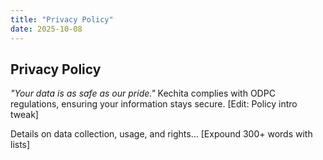 ```yaml
---
title: "Privacy Policy"
date: 2025-10-08
---
```

<section class="page-section">
  <h1>Privacy Policy</h1>
  <p><em>"Your data is as safe as our pride."</em> Kechita complies with ODPC regulations, ensuring your information stays secure. [Edit: Policy intro tweak]</p>
  <p>Details on data collection, usage, and rights... [Expound 300+ words with lists]</p>
</section>
